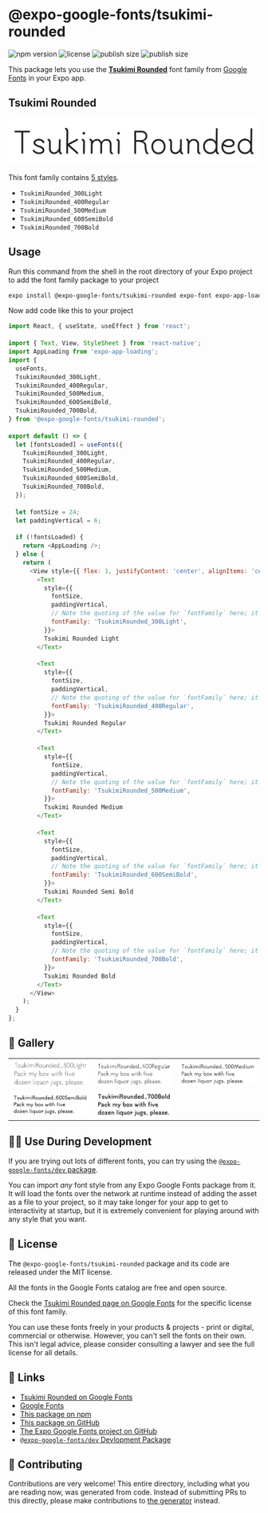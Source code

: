 # @expo-google-fonts/tsukimi-rounded

![npm version](https://flat.badgen.net/npm/v/@expo-google-fonts/tsukimi-rounded)
![license](https://flat.badgen.net/github/license/expo/google-fonts)
![publish size](https://flat.badgen.net/packagephobia/install/@expo-google-fonts/tsukimi-rounded)
![publish size](https://flat.badgen.net/packagephobia/publish/@expo-google-fonts/tsukimi-rounded)

This package lets you use the [**Tsukimi Rounded**](https://fonts.google.com/specimen/Tsukimi+Rounded) font family from [Google Fonts](https://fonts.google.com/) in your Expo app.

## Tsukimi Rounded

![Tsukimi Rounded](./font-family.png)

This font family contains [5 styles](#-gallery).

- `TsukimiRounded_300Light`
- `TsukimiRounded_400Regular`
- `TsukimiRounded_500Medium`
- `TsukimiRounded_600SemiBold`
- `TsukimiRounded_700Bold`

## Usage

Run this command from the shell in the root directory of your Expo project to add the font family package to your project
```sh
expo install @expo-google-fonts/tsukimi-rounded expo-font expo-app-loading
```

Now add code like this to your project
```js
import React, { useState, useEffect } from 'react';

import { Text, View, StyleSheet } from 'react-native';
import AppLoading from 'expo-app-loading';
import {
  useFonts,
  TsukimiRounded_300Light,
  TsukimiRounded_400Regular,
  TsukimiRounded_500Medium,
  TsukimiRounded_600SemiBold,
  TsukimiRounded_700Bold,
} from '@expo-google-fonts/tsukimi-rounded';

export default () => {
  let [fontsLoaded] = useFonts({
    TsukimiRounded_300Light,
    TsukimiRounded_400Regular,
    TsukimiRounded_500Medium,
    TsukimiRounded_600SemiBold,
    TsukimiRounded_700Bold,
  });

  let fontSize = 24;
  let paddingVertical = 6;

  if (!fontsLoaded) {
    return <AppLoading />;
  } else {
    return (
      <View style={{ flex: 1, justifyContent: 'center', alignItems: 'center' }}>
        <Text
          style={{
            fontSize,
            paddingVertical,
            // Note the quoting of the value for `fontFamily` here; it expects a string!
            fontFamily: 'TsukimiRounded_300Light',
          }}>
          Tsukimi Rounded Light
        </Text>

        <Text
          style={{
            fontSize,
            paddingVertical,
            // Note the quoting of the value for `fontFamily` here; it expects a string!
            fontFamily: 'TsukimiRounded_400Regular',
          }}>
          Tsukimi Rounded Regular
        </Text>

        <Text
          style={{
            fontSize,
            paddingVertical,
            // Note the quoting of the value for `fontFamily` here; it expects a string!
            fontFamily: 'TsukimiRounded_500Medium',
          }}>
          Tsukimi Rounded Medium
        </Text>

        <Text
          style={{
            fontSize,
            paddingVertical,
            // Note the quoting of the value for `fontFamily` here; it expects a string!
            fontFamily: 'TsukimiRounded_600SemiBold',
          }}>
          Tsukimi Rounded Semi Bold
        </Text>

        <Text
          style={{
            fontSize,
            paddingVertical,
            // Note the quoting of the value for `fontFamily` here; it expects a string!
            fontFamily: 'TsukimiRounded_700Bold',
          }}>
          Tsukimi Rounded Bold
        </Text>
      </View>
    );
  }
};

```

## 🔡 Gallery


||||
|-|-|-|
|![TsukimiRounded_300Light](./TsukimiRounded_300Light.ttf.png)|![TsukimiRounded_400Regular](./TsukimiRounded_400Regular.ttf.png)|![TsukimiRounded_500Medium](./TsukimiRounded_500Medium.ttf.png)||
|![TsukimiRounded_600SemiBold](./TsukimiRounded_600SemiBold.ttf.png)|![TsukimiRounded_700Bold](./TsukimiRounded_700Bold.ttf.png)|||


## 👩‍💻 Use During Development

If you are trying out lots of different fonts, you can try using the [`@expo-google-fonts/dev` package](https://github.com/expo/google-fonts/tree/master/font-packages/dev#readme).

You can import *any* font style from any Expo Google Fonts package from it. It will load the fonts
over the network at runtime instead of adding the asset as a file to your project, so it may take longer
for your app to get to interactivity at startup, but it is extremely convenient
for playing around with any style that you want.

## 📖 License

The `@expo-google-fonts/tsukimi-rounded` package and its code are released under the MIT license.

All the fonts in the Google Fonts catalog are free and open source.

Check the [Tsukimi Rounded page on Google Fonts](https://fonts.google.com/specimen/Tsukimi+Rounded) for the specific license of this font family.

You can use these fonts freely in your products & projects - print or digital, commercial or otherwise. However, you can't sell the fonts on their own. This isn't legal advice, please consider consulting a lawyer and see the full license for all details.

## 🔗 Links

- [Tsukimi Rounded on Google Fonts](https://fonts.google.com/specimen/Tsukimi+Rounded)
- [Google Fonts](https://fonts.google.com/)
- [This package on npm](https://www.npmjs.com/package/@expo-google-fonts/tsukimi-rounded)
- [This package on GitHub](https://github.com/expo/google-fonts/tree/master/font-packages/tsukimi-rounded)
- [The Expo Google Fonts project on GitHub](https://github.com/expo/google-fonts)
- [`@expo-google-fonts/dev` Devlopment Package](https://github.com/expo/google-fonts/tree/master/font-packages/dev)

## 🤝 Contributing

Contributions are very welcome! This entire directory, including what you are reading now, was generated from code. Instead of submitting PRs to this directly, please make contributions to [the generator](https://github.com/expo/google-fonts/tree/master/packages/generator) instead.
